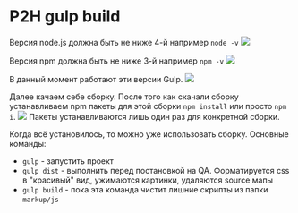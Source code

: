 # P2H gulp build

Версия node.js должна быть не ниже 4-й
например
`node -v`
![](https://s3.amazonaws.com/scrstorage/u52whm73f3jm8619891j5.jpg)

Версия npm должна быть не ниже 3-й
например
`npm -v`
![](https://s3.amazonaws.com/scrstorage/5273l2289x46hv9c17.jpg)

В данный момент работают эти версии Gulp.
![](https://s3.amazonaws.com/scrstorage/5h28018x17r5v87dyv47.jpg)

Далее качаем себе сборку. После того как скачали сборку устанавливаем npm пакеты для этой сборки
`npm install` или просто `npm i`.
![](https://s3.amazonaws.com/scrstorage/p52770715657yf76.jpg)
Пакеты устанавливаются лишь один раз для конкретной сборки.

Когда всё установилось, то можно уже использовать сборку. Основные команды:

- `gulp` - запустить проект
- `gulp dist` - выполнить перед постановкой на QA. Форматируется css в "красивый" вид, ужимаются картинки, удаляются source мапы
- `gulp build` - пока эта команда чистит лишние скрипты из папки `markup/js`

